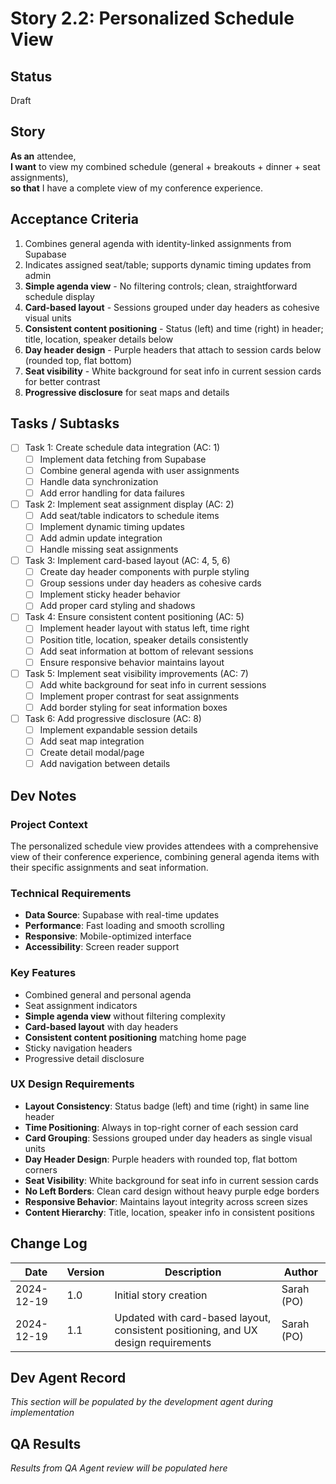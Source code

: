 # Story 2.2: Personalized Schedule View

## Status
Draft

## Story
**As an** attendee,  
**I want** to view my combined schedule (general + breakouts + dinner + seat assignments),  
**so that** I have a complete view of my conference experience.

## Acceptance Criteria
1. Combines general agenda with identity-linked assignments from Supabase
2. Indicates assigned seat/table; supports dynamic timing updates from admin
3. **Simple agenda view** - No filtering controls; clean, straightforward schedule display
4. **Card-based layout** - Sessions grouped under day headers as cohesive visual units
5. **Consistent content positioning** - Status (left) and time (right) in header; title, location, speaker details below
6. **Day header design** - Purple headers that attach to session cards below (rounded top, flat bottom)
7. **Seat visibility** - White background for seat info in current session cards for better contrast
8. **Progressive disclosure** for seat maps and details

## Tasks / Subtasks
- [ ] Task 1: Create schedule data integration (AC: 1)
  - [ ] Implement data fetching from Supabase
  - [ ] Combine general agenda with user assignments
  - [ ] Handle data synchronization
  - [ ] Add error handling for data failures
- [ ] Task 2: Implement seat assignment display (AC: 2)
  - [ ] Add seat/table indicators to schedule items
  - [ ] Implement dynamic timing updates
  - [ ] Add admin update integration
  - [ ] Handle missing seat assignments
- [ ] Task 3: Implement card-based layout (AC: 4, 5, 6)
  - [ ] Create day header components with purple styling
  - [ ] Group sessions under day headers as cohesive cards
  - [ ] Implement sticky header behavior
  - [ ] Add proper card styling and shadows
- [ ] Task 4: Ensure consistent content positioning (AC: 5)
  - [ ] Implement header layout with status left, time right
  - [ ] Position title, location, speaker details consistently
  - [ ] Add seat information at bottom of relevant sessions
  - [ ] Ensure responsive behavior maintains layout
- [ ] Task 5: Implement seat visibility improvements (AC: 7)
  - [ ] Add white background for seat info in current sessions
  - [ ] Implement proper contrast for seat assignments
  - [ ] Add border styling for seat information boxes
- [ ] Task 6: Add progressive disclosure (AC: 8)
  - [ ] Implement expandable session details
  - [ ] Add seat map integration
  - [ ] Create detail modal/page
  - [ ] Add navigation between details

## Dev Notes
### Project Context
The personalized schedule view provides attendees with a comprehensive view of their conference experience, combining general agenda items with their specific assignments and seat information.

### Technical Requirements
- **Data Source**: Supabase with real-time updates
- **Performance**: Fast loading and smooth scrolling
- **Responsive**: Mobile-optimized interface
- **Accessibility**: Screen reader support

### Key Features
- Combined general and personal agenda
- Seat assignment indicators
- **Simple agenda view** without filtering complexity
- **Card-based layout** with day headers
- **Consistent content positioning** matching home page
- Sticky navigation headers
- Progressive detail disclosure

### UX Design Requirements
- **Layout Consistency**: Status badge (left) and time (right) in same line header
- **Time Positioning**: Always in top-right corner of each session card
- **Card Grouping**: Sessions grouped under day headers as single visual units
- **Day Header Design**: Purple headers with rounded top, flat bottom corners
- **Seat Visibility**: White background for seat info in current session cards
- **No Left Borders**: Clean card design without heavy purple edge borders
- **Responsive Behavior**: Maintains layout integrity across screen sizes
- **Content Hierarchy**: Title, location, speaker info in consistent positions

## Change Log
| Date | Version | Description | Author |
|------|---------|-------------|---------|
| 2024-12-19 | 1.0 | Initial story creation | Sarah (PO) |
| 2024-12-19 | 1.1 | Updated with card-based layout, consistent positioning, and UX design requirements | Sarah (PO) |

## Dev Agent Record
*This section will be populated by the development agent during implementation*

## QA Results
*Results from QA Agent review will be populated here*
